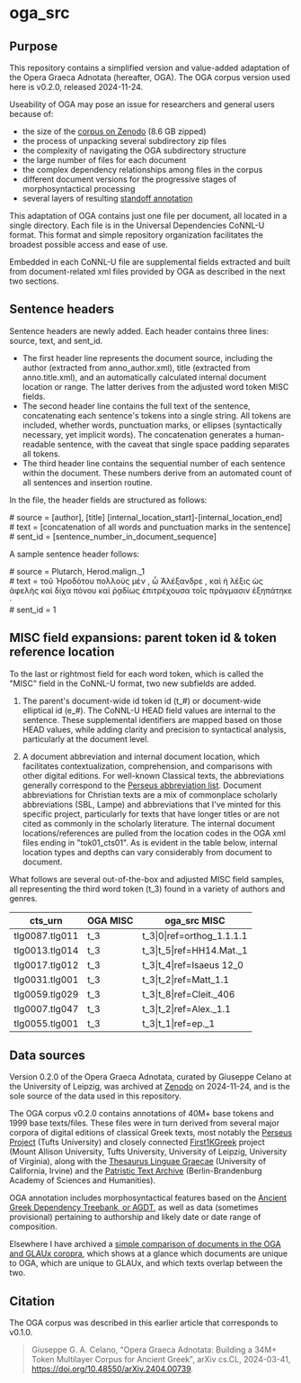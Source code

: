 # oga_src

## Purpose

This repository contains a simplified version and value-added adaptation of the Opera Graeca Adnotata (hereafter, OGA). The OGA corpus version used here is v0.2.0, released 2024-11-24.

Useability of OGA may pose an issue for  researchers and general users because of:
 - the size of the [corpus on Zenodo](https://doi.org/10.5281/zenodo.14206061) (8.6 GB zipped)
 - the process of unpacking several subdirectory zip files
 - the complexity of navigating the OGA subdirectory structure
 - the large number of files for each document
 - the complex dependency relationships among files in the corpus
 - different document versions for the progressive stages of morphosyntactical processing
 - several layers of resulting [standoff annotation](https://varro.informatik.uni-leipzig.de/oga/en/standoff_annotation.html)

This adaptation of OGA contains just one file per document, all located in a single directory. Each file is in the Universal Dependencies CoNNL-U format. This format and simple repository organization facilitates the broadest possible access and ease of use. 

Embedded in each CoNNL-U file are supplemental fields extracted and built from document-related xml files provided by OGA as described in the next two sections.

## Sentence headers

Sentence headers are newly added. Each header contains three lines: source, text, and sent_id.

 - The first header line represents the document source, including the author (extracted from anno_author.xml), title (extracted from anno.title.xml), and an automatically calculated internal document location or range. The latter derives from the adjusted word token MISC fields.
 - The second header line contains the full text of the sentence, concatenating each sentence's tokens into a single string. All tokens are included, whether words, punctuation marks, or ellipses (syntactically necessary, yet implicit words). The concatenation generates a human-readable sentence, with the caveat that single space padding separates all tokens.
 - The third header line contains the sequential number of each sentence within the document. These numbers derive from an automated count of all sentences and insertion routine.

In the file, the header fields are structured as follows:

\# source = [author], [title] [internal_location_start]-[internal_location_end]  
\# text = [concatenation of all words and punctuation marks in the sentence]  
\# sent_id = [sentence_number_in_document_sequence]  

A sample sentence header follows:

\# source = Plutarch, Herod.malign._1  
\# text = τοῦ Ἡροδότου πολλοὺς μέν , ὦ Ἀλέξανδρε , καὶ ἡ λέξις ὡς ἀφελὴς καὶ δίχα πόνου καὶ ῥᾳδίως ἐπιτρέχουσα τοῖς πράγμασιν ἐξηπάτηκε ·  
\# sent_id = 1  

## MISC field expansions: parent token id & token reference location

To the last or rightmost field for each word token, which is called the "MISC" field in the CoNNL-U format, two new subfields are added.

1. The parent's document-wide id token id (t_#) or document-wide elliptical id (e_#). The CoNNL-U HEAD field values are internal to the sentence. These supplemental identifiers are mapped based on those HEAD values, while adding clarity and precision to syntactical analysis, particularly at the document level.

2. A document abbreviation and internal document location, which facilitates contextualization, comprehension, and comparisons with other digital editions. For well-known Classical texts, the abbreviations generally correspond to the [Perseus abbreviation list](https://www.perseus.tufts.edu/hopper/abbrevhelp). Document abbreviations for Christian texts are a mix of commonplace scholarly abbreviations (SBL, Lampe) and abbreviations that I've minted for this specific project, particularly for texts that have longer titles or are not cited as commonly in the scholarly literature. The internal document locations/references are pulled from the location codes in the OGA xml files ending in "tok01_cts01". As is evident in the table below, internal location types and depths can vary considerably from document to document.

What follows are several out-of-the-box and adjusted MISC field samples, all representing the third word token (t_3) found in a variety of authors and genres.

| cts_urn | OGA MISC | oga_src MISC |
|------------------|-----------------|-----------------|
| tlg0087.tlg011   | t_3 | t_3\|0\|ref=orthog_1.1.1.1    |
| tlg0013.tlg014   | t_3 | t_3\|t_5\|ref=HH14.Mat._1    |
| tlg0017.tlg012   | t_3 | t_3\|t_4\|ref=Isaeus 12_0    |
| tlg0031.tlg001   | t_3 | t_3\|t_2\|ref=Matt_1.1    |
| tlg0059.tlg029   | t_3 | t_3\|t_8\|ref=Cleit._406    |
| tlg0007.tlg047   | t_3 | t_3\|t_2\|ref=Alex._1.1   |
| tlg0055.tlg001   | t_3 | t_3\|t_1\|ref=ep._1   |


## Data sources

Version 0.2.0 of the Opera Graeca Adnotata, curated by Giuseppe Celano at the University of Leipzig, was archived at [Zenodo](https://doi.org/10.5281/zenodo.14206061) on 2024-11-24, and is the sole source of the data used in this repository. 

The OGA corpus v0.2.0 contains annotations of 40M+ base tokens and 1999 base texts/files. These files were in turn derived from several major corpora of digital editions of classical Greek texts, most notably the [Perseus Project](https://github.com/PerseusDL/canonical-greekLit) (Tufts University) and closely connected [First1KGreek](https://github.com/OpenGreekAndLatin/First1KGreek) project (Mount Allison University, Tufts University, University of Leipzig, University of Virginia), along with the [Thesaurus Linguae Graecae](https://stephanus.tlg.uci.edu/index.php#login=true) (University of California, Irvine) and the [Patristic Text Archive](https://github.com/PatristicTextArchive/pta_data) (Berlin-Brandenburg Academy of Sciences and Humanities).

OGA annotation includes morphosyntactical features based on the [Ancient Greek Dependency Treebank, or AGDT](https://github.com/PerseusDL/treebank_data/blob/master/AGDT2/guidelines/Greek_guidelines.md), as well as data (sometimes provisional) pertaining to authorship and likely date or date range of composition.

Elsewhere I have archived a [simple comparison of documents in the OGA and GLAUx coropra](https://doi.org/10.5281/zenodo.14254072), which shows at a glance which documents are unique to OGA, which are unique to GLAUx, and which texts overlap between the two.

## Citation

The OGA corpus was described in this earlier article that corresponds to v0.1.0.

> Giuseppe G. A. Celano, "Opera Graeca Adnotata: Building a 34M+ Token Multilayer Corpus for Ancient Greek", arXiv cs.CL, 2024-03-41, https://doi.org/10.48550/arXiv.2404.00739.
